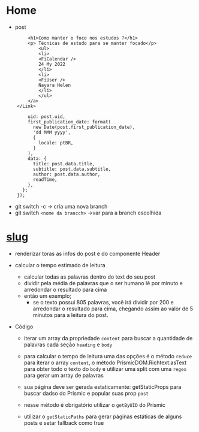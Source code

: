 # Home

- post

```< Link href='/'> < a className={styles.post} >
        <h1>Como manter o foco nos estudos ?</h1>
        <p> Técnicas de estudo para se manter focado</p>
            <ul>
            <li>
            <FiCalendar />
            24 My 2022
            </li>
            <li>
            <FiUser />
            Nayara Helen
            </li>
            </ul>
        </a>
    </Link>
```

```return {
        uid: post.uid,
        first_publication_date: format(
          new Date(post.first_publication_date),
          'dd MMM yyyy',
          {
            locale: ptBR,
          }
        ),
        data: {
          title: post.data.title,
          subtitle: post.data.subtitle,
          author: post.data.author,
          readTime,
        },
      };
    });
```

- git switch -c -> cria uma nova branch
- git switch ```<nome da brancch>``` ->var para a branch escolhida

# [slug](src/pages/post/[slug].tsx)

- renderizar toras as infos do post e do componente Header
- calcular o tempo estimado de leitura
  - calcular todas as palavras dentro do text do seu post
  - dividir pela média de palavras que o ser humano lẽ por minuto e arredondar o resultado para cima
  - então um exemplo;  
    - se o texto possui 805 palavras,
      você irá dividir por 200 e arredondar o resultado
      para cima, chegando assim ao valor de 5 minutos para a leitura do post.

- Código
  - iterar um array da propriedade `content` para buscar a quantidade de palavras cada seção `heading` e `body`
  - para calcular o tempo de leitura uma das opções é o método `reduce` para iterar o array `content`, o método PrismicDOM.Richtext.asText para obter todo o texto do `body` e utilizar uma split com uma `regex` para gerar um array de palavras
  
  - sua página deve ser gerada estaticamente: getStaticProps para buscar dadso do Prismic e popular suas prop `post`
  - nesse método é obrigatório utilizar o `getByUID` do Prismic
  - utilizar o `getStaticPaths` para gerar páginas estáticas de alguns posts e setar fallback como true